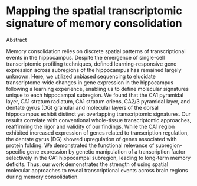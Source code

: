 # Mapping the spatial transcriptomic signature of memory consolidation 

Abstract

Memory consolidation relies on discrete spatial patterns of transcriptional events in the hippocampus. Despite the emergence of single-cell transcriptomic profiling techniques, defined learning-responsive gene expression across subregions of the hippocampus has remained largely unknown. Here, we utilized unbiased sequencing to elucidate transcriptome-wide changes in gene expression in the hippocampus following a learning experience, enabling us to define molecular signatures unique to each hippocampal subregion. We found that the CA1 pyramidal layer, CA1 stratum radiatum, CA1 stratum oriens, CA2/3 pyramidal layer, and dentate gyrus (DG) granular and molecular layers of the dorsal hippocampus exhibit distinct yet overlapping transcriptomic signatures. Our results correlate with conventional whole-tissue transcriptomic approaches, reaffirming the rigor and validity of our findings. While the CA1 region exhibited increased expression of genes related to transcription regulation, the dentate gyrus (DG) showed upregulation of genes associated with protein folding. We demonstrated the functional relevance of subregion-specific gene expression by genetic manipulation of a transcription factor selectively in the CA1 hippocampal subregion, leading to long-term memory deficits. Thus, our work demonstrates the strength of using spatial molecular approaches to reveal transcriptional events across brain regions during memory consolidation. 
